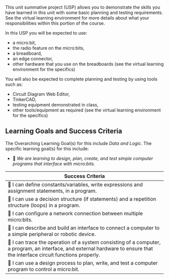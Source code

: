 This unit summative project (USP) allows you to demonstrate the skills you have learned in this unit with some basic planning and testing requirements. See the virtual learning environment for more details about what your responsibilities within this portion of the course.

In this USP you will be expected to use:
* a micro:bit,
* the radio feature on the micro:bits,
* a breadboard,
* an edge connector,
* other hardware that you use on the breadboards (see the virtual learning environment for the specifics)

You will also be expected to complete planning and testing by using tools such as:
* Circuit Diagram Web Editor,
* TinkerCAD,
* testing equipment demonstrated in class,
* other tools/equipment as required (see the virtual learning environment for the specifics)

## Learning Goals and Success Criteria

The Overarching Learning Goal(s) for this include _Data and Logic_.
The specific learning goal(s) for this include:

  * &#x1F4D8; _We are learning to design, plan, create, and test simple computer programs that interface with micro:bits._ 

| Success Criteria |
| ---------------- |
| &#x1F4D8; I can define constants/variables, write expressions and assignment statements, in a program. |
| &#x1F4D8; I can use a decision structure (if statements) and a repetition structure (loops) in a program. |
| &#x1F4D8; I can configure a network connection between multiple micro:bits. |
| &#x1F4D8; I can describe and build an interface to connect a computer to a simple peripheral or robotic device. |
| &#x1F4D8; I can trace the operation of a system consisting of a computer, a program, an interface, and external hardware to ensure that the interface circuit functions properly. |
| &#x1F4D8; I can use a design process to plan, write, and test a computer program to control a micro:bit. |